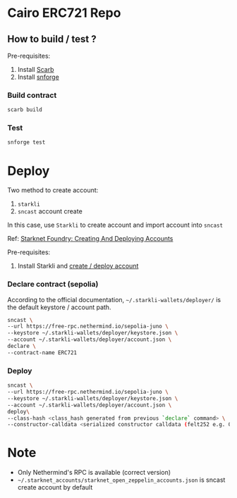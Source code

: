 # Cairo ERC721 Repo

## How to build / test ?

Pre-requisites:

1. Install [Scarb](https://docs.swmansion.com/scarb/)
2. Install [snforge](https://foundry-rs.github.io/starknet-foundry/getting-started/installation.html)

### Build contract

```bash
scarb build
```

### Test

```bash
snforge test
```

# Deploy

Two method to create account:

1. `starkli`
2. `sncast` account create

In this case, use `Starkli` to create account and import account into `sncast`

Ref: [Starknet Foundry: Creating And Deploying Accounts](https://foundry-rs.github.io/starknet-foundry/starknet/account.html)

Pre-requisites:

1. Install Starkli and [create / deploy account](https://docs.starknet.io/quick-start/set-up-an-account/#creating_an_account)

### Declare contract (sepolia)

According to the official documentation, `~/.starkli-wallets/deployer/` is the default keystore / account path.

```bash
sncast \
--url https://free-rpc.nethermind.io/sepolia-juno \
--keystore ~/.starkli-wallets/deployer/keystore.json \
--account ~/.starkli-wallets/deployer/account.json \
declare \
--contract-name ERC721
```

### Deploy

```bash
sncast \
--url https://free-rpc.nethermind.io/sepolia-juno \
--keystore ~/.starkli-wallets/deployer/keystore.json \
--account ~/.starkli-wallets/deployer/account.json \
deploy\
--class-hash <class_hash generated from previous `declare` command> \
--constructor-calldata <serialized constructor calldata (felt252 e.g. 0x42 0x41)>
```

# Note

- Only Nethermind's RPC is available (correct version)
- `~/.starknet_accounts/starknet_open_zeppelin_accounts.json` is sncast create account by default
